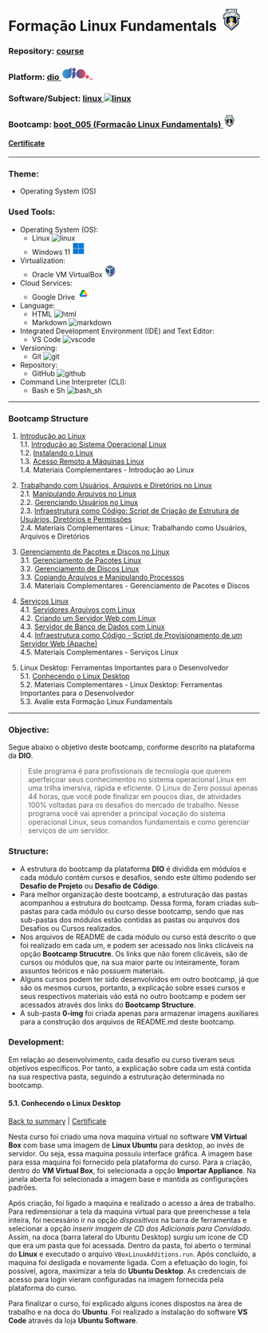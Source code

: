 # Formação Linux Fundamentals   <img src="./0-aux/logo_boot.png" alt="boot_005" width="auto" height="45">

### Repository: [course](../../../)   
### Platform: <a href="../../">dio   <img src="https://github.com/PedroHeeger/main/blob/main/0-aux/logos/plataforma/dio.jpeg" alt="dio" width="auto" height="25"></a>   
### Software/Subject: <a href="../">linux   <img src="https://cdn.jsdelivr.net/gh/devicons/devicon/icons/linux/linux-original.svg" alt="linux" width="auto" height="25"></a>
### Bootcamp: <a href="./">boot_005 (Formação Linux Fundamentals)   <img src="./0-aux/logo_boot.png" alt="boot_005" width="auto" height="25"></a>

#### <a href="https://github.com/PedroHeeger/main/blob/main/cert_ti/03-conclu/os/linux/(23-08-03)%20Cert%20Formacao%20Linux%20Fundamentals%20PH%20DIO.pdf">Certificate</a>

---

### Theme:
- Operating System (OS)

### Used Tools:
- Operating System (OS): 
  - Linux   <img src="https://cdn.jsdelivr.net/gh/devicons/devicon/icons/linux/linux-original.svg" alt="linux" width="auto" height="25">
  - Windows 11   <img src="https://github.com/PedroHeeger/main/blob/main/0-aux/logos/software/windows11.png" alt="windows11" width="auto" height="25">
- Virtualization: 
  - Oracle VM VirtualBox   <img src="https://github.com/PedroHeeger/main/blob/main/0-aux/logos/software/vm_virtualbox.png" alt="vm_virtualbox" width="auto" height="25">
- Cloud Services:
  - Google Drive <img src="https://github.com/PedroHeeger/main/blob/main/0-aux/logos/software/google_drive.png" alt="google_drive" width="auto" height="25">
- Language:
  - HTML   <img src="https://cdn.jsdelivr.net/gh/devicons/devicon/icons/html5/html5-original.svg" alt="html" width="auto" height="25">
  - Markdown   <img src="https://cdn.jsdelivr.net/gh/devicons/devicon/icons/markdown/markdown-original.svg" alt="markdown" width="auto" height="25">
- Integrated Development Environment (IDE) and Text Editor:
  - VS Code   <img src="https://cdn.jsdelivr.net/gh/devicons/devicon/icons/vscode/vscode-original.svg" alt="vscode" width="auto" height="25">
- Versioning: 
  - Git   <img src="https://cdn.jsdelivr.net/gh/devicons/devicon/icons/git/git-original.svg" alt="git" width="auto" height="25">
- Repository:
  - GitHub   <img src="https://cdn.jsdelivr.net/gh/devicons/devicon/icons/github/github-original.svg" alt="github" width="auto" height="25">
- Command Line Interpreter (CLI):
  - Bash e Sh   <img src="https://cdn.jsdelivr.net/gh/devicons/devicon/icons/bash/bash-original.svg" alt="bash_sh" width="auto" height="25">

---

### Bootcamp Structure
1. [Introdução ao Linux](https://github.com/PedroHeeger/boot/tree/main/dio/linux/boot_003/02-linux)   
  1.1. [Introdução ao Sistema Operacional Linux](https://github.com/PedroHeeger/boot/tree/main/dio/linux/boot_003/02-linux#item2.1)    
  1.2. [Instalando o Linux](https://github.com/PedroHeeger/boot/tree/main/dio/linux/boot_003/02-linux#item2.2)   
  1.3. [Acesso Remoto a Máquinas Linux](https://github.com/PedroHeeger/boot/tree/main/dio/linux/boot_003/02-linux#item2.3)   
  1.4. Materiais Complementares - Introdução ao Linux   

2. [Trabalhando com Usuários, Arquivos e Diretórios no Linux](https://github.com/PedroHeeger/boot/tree/main/dio/linux/boot_003/02-linux)    
  2.1. [Manipulando Arquivos no Linux](https://github.com/PedroHeeger/boot/tree/main/dio/linux/boot_003/02-linux#item2.4)   
  2.2. [Gerenciando Usuários no Linux](https://github.com/PedroHeeger/boot/tree/main/dio/linux/boot_003/02-linux#item2.5)   
  2.3. [Infraestrutura como Código: Script de Criação de Estrutura de Usuários, Diretórios e Permissões](https://github.com/PedroHeeger/boot/tree/main/dio/linux/boot_003/02-linux#item2.9)   
  2.4. Materiais Complementares - Linux: Trabalhando como Usuários, Arquivos e Diretórios      

3. [Gerenciamento de Pacotes e Discos no Linux](https://github.com/PedroHeeger/boot/tree/main/dio/linux/boot_003/02-linux)   
  3.1. [Gerenciamento de Pacotes Linux](https://github.com/PedroHeeger/boot/tree/main/dio/linux/boot_003/02-linux#item2.6)   
  3.2. [Gerenciamento de Discos Linux](https://github.com/PedroHeeger/boot/tree/main/dio/linux/boot_003/02-linux#item2.7)   
  3.3. [Copiando Arquivos e Manipulando Processos](https://github.com/PedroHeeger/boot/tree/main/dio/linux/boot_003/02-linux#item2.8)   
  3.4. Materiais Complementares - Gerenciamento de Pacotes e Discos   

4. [Serviços Linux](https://github.com/PedroHeeger/boot/tree/main/dio/linux/boot_003/03-servidor_linux)   
  4.1. [Servidores Arquivos com Linux](https://github.com/PedroHeeger/boot/tree/main/dio/linux/boot_003/03-servidor_linux#item3.1)   
  4.2. [Criando um Servidor Web com Linux](https://github.com/PedroHeeger/boot/tree/main/dio/linux/boot_003/03-servidor_linux#item3.2)   
  4.3. [Servidor de Banco de Dados com Linux](https://github.com/PedroHeeger/boot/tree/main/dio/linux/boot_003/03-servidor_linux#item3.3)   
  4.4. [Infraestrutura como Código - Script de Provisionamento de um Servidor Web (Apache)](https://github.com/PedroHeeger/boot/tree/main/dio/linux/boot_003/03-servidor_linux#item3.4)   
  4.5. Materiais Complementares - Serviços Linux

5. <a name="item5">Linux Desktop: Ferramentas Importantes para o Desenvolvedor</a>  
  5.1. <a href="#item5.1">Conhecendo o Linux Desktop</a><br>
  5.2. Materiais Complementares - Linux Desktop: Ferramentas Importantes para o Desenvolvedor   
  5.3. Avalie esta Formação Linux Fundamentals

---

### Objective:
Segue abaixo o objetivo deste bootcamp, conforme descrito na plataforma da **DIO**.
  
>Este programa é para profissionais de tecnologia que querem aperfeiçoar seus conhecimentos no sistema operacional Linux em uma trilha imersiva, rápida e eficiente. O Linux do Zero possui apenas 44 horas, que você pode finalizar em poucos dias, de atividades 100% voltadas para os desafios do mercado de trabalho. Nesse programa você vai aprender a principal vocação do sistema operacional Linux, seus comandos fundamentais e como gerenciar serviços de um servidor.

### Structure:
- A estrutura do bootcamp da plataforma **DIO** é dividida em módulos e cada módulo contém cursos e desafios, sendo este último podendo ser **Desafio de Projeto** ou **Desafio de Código**. 
- Para melhor organização deste bootcamp, a estruturação das pastas acompanhou a estrutura do bootcamp. Dessa forma, foram criadas sub-pastas para cada módulo ou curso desse bootcamp, sendo que nas sub-pastas dos módulos estão contidas as pastas ou arquivos dos Desafios ou Cursos realizados.
- Nos arquivos de README de cada módulo ou curso está descrito o que foi realizado em cada um, e podem ser acessado nos links clicáveis na opção **Bootcamp Strucutre**. Os links que não forem clicáveis, são de cursos ou módulos que, na sua maior parte ou inteiramente, foram assuntos teóricos e não possuem materiais.
- Alguns cursos podem ter sido desenvolvidos em outro bootcamp, já que são os mesmos cursos, portanto, a explicação sobre esses cursos e seus respectivos materiais vão está no outro bootcamp e podem ser acessados através dos links do **Bootcamp Structure**.
- A sub-pasta **0-img** foi criada apenas para armazenar imagens auxiliares para a construção dos arquivos de README.md deste bootcamp.

### Development:
Em relação ao desenvolvimento, cada desafio ou curso tiveram seus objetivos específicos. Por tanto, a explicação sobre cada um está contida na sua respectiva pasta, seguindo a estruturação determinada no bootcamp.

  <a name="item5.1"><h4>5.1. Conhecendo o Linux Desktop</h4></a>[Back to summary](#item5) | <a href="https://github.com/PedroHeeger/main/blob/main/cert_ti/04-curso/os/linux/(23-08-03)%20Conhecendo%20o%20Linux%20Desktop%20PH%20DIO.pdf">Certificate</a>

  Nesta curso foi criado uma nova maquina virtual no software **VM Virtual Box** com base uma imagem de **Linux Ubuntu** para desktop, ao invés de servidor. Ou seja, essa maquina possuíu interface gráfica. A imagem base para essa maquina foi fornecido pela plataforma do curso. Para a criação, dentro do **VM Virtual Box**, foi selecionada a opção **Importar Appliance**. Na janela aberta foi selecionada a imagem base e mantida as configurações padrões.

  Após criação, foi ligado a maquina e realizado o acesso a área de trabalho. Para redimensionar a tela da maquina virtual para que preenchesse a tela inteira, foi necessário ir na opção *dispositivos* na barra de ferramentas e selecionar a opção *inserir imagem de CD dos Adicionais para Convidado*. Assim, na doca (barra lateral do Ubuntu Desktop) surgiu um ícone de CD que era um pasta que foi acessada. Dentro da pasta, foi aberto o terminal do **Linux** e executado o arquivo `VBoxLinuxAdditions.run`. Após concluído, a maquina foi desligada e novamente ligada. Com a efetuação do login, foi possível, agora, maximizar a tela do **Ubuntu Desktop**. As credenciais de acesso para login vieram configuradas na imagem fornecida pela plataforma do curso.

  Para finalizar o curso, foi explicado alguns ícones dispostos na área de trabalho e na doca do **Ubuntu**. Foi realizado a instalação do software **VS Code** através da loja **Ubuntu Software**.